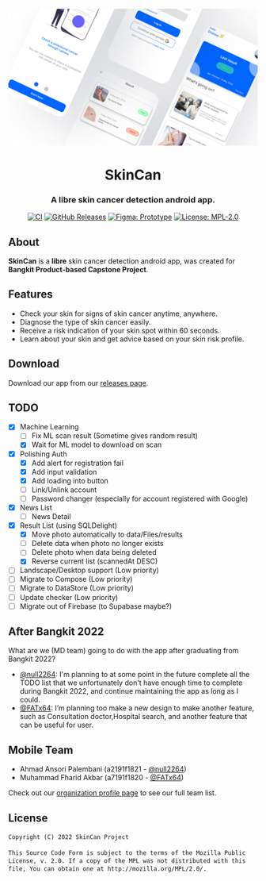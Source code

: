<p align="center">
    <a href="https://github.com/SkinCanOrg/SkinCan"><img src="https://github.com/SkinCanOrg/.github/raw/main/profile/shoot.png" alt="shoot" width="640"/></a>
</p>

<h1 align="center">SkinCan</h1>

<h3 align="center">A <b>libre</b> skin cancer detection android app.</h3>

<p id="badges" align="center">
    <a href="https://github.com/SkinCanOrg/SkinCan/actions/workflows/build_push.yml"><img alt="CI" src="https://github.com/SkinCanOrg/SkinCan/actions/workflows/build_push.yml/badge.svg"></a>
    <a href="https://github.com/SkinCanOrg/SkinCan/releases"><img alt="GitHub Releases" src="https://img.shields.io/github/v/release/SkinCanOrg/SkinCan?include_prereleases"></a>
    <a href="https://www.figma.com/file/slWftpKH8cNZX7r5luLFLD/Desain"><img alt="Figma: Prototype" src="https://img.shields.io/badge/figma-Prototype-black?logo=figma&style=flat"></a>
    <a href="/LICENSE"><img alt="License: MPL-2.0" src="https://img.shields.io/badge/license-MPL--2.0-blue.svg"></a>
</p>

## About
**SkinCan** is a **libre** skin cancer detection android app, was created for **Bangkit Product-based Capstone Project**.

## Features
- Check your skin for signs of skin cancer anytime, anywhere.
- Diagnose the type of skin cancer easily.
- Receive a risk indication of your skin spot within 60 seconds.
- Learn about your skin and get advice based on your skin risk profile.

## Download
Download our app from our [releases page](https://github.com/SkinCanOrg/SkinCan/releases).

## TODO
- [x] Machine Learning
   - [ ] Fix ML scan result (Sometime gives random result)
   - [x] Wait for ML model to download on scan
- [x] Polishing Auth
   - [x] Add alert for registration fail
   - [x] Add input validation
   - [x] Add loading into button
   - [ ] Link/Unlink account
   - [ ] Password changer (especially for account registered with Google)
- [x] News List
   - [ ] News Detail
- [x] Result List (using SQLDelight)
   - [x] Move photo automatically to data/Files/results
   - [ ] Delete data when photo no longer exists
   - [ ] Delete photo when data being deleted
   - [x] Reverse current list (scannedAt DESC)
- [ ] Landscape/Desktop support (Low priority)
- [ ] Migrate to Compose (Low priority)
- [ ] Migrate to DataStore (Low priority)
- [ ] Update checker (Low priority)
- [ ] Migrate out of Firebase (to Supabase maybe?)

## After Bangkit 2022
What are we (MD team) going to do with the app after graduating from Bangkit 2022?

- [@null2264](https://github.com/null2264): I'm planning to at some point in the future complete all the TODO list that we unfortunately don't have enough time to complete during Bangkit 2022, and continue maintaining the app as long as I could.
- [@FATx64](https://github.com/FATx64): I’m planning too make a new design to make another feature, such as Consultation doctor,Hospital search, and another feature that can be useful for user.

## Mobile Team
- Ahmad Ansori Palembani (a2191f1821 - [@null2264](https://github.com/null2264))
- Muhammad Fharid Akbar (a7191f1820 - [@FATx64](https://github.com/FATx64))

Check out our [organization profile page](https://github.com/SkinCanOrg) to see our full team list.

## License
```
Copyright (C) 2022 SkinCan Project

This Source Code Form is subject to the terms of the Mozilla Public
License, v. 2.0. If a copy of the MPL was not distributed with this
file, You can obtain one at http://mozilla.org/MPL/2.0/.
```
